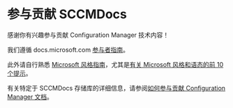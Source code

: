 # <a name="contributing-to-sccmdocs"></a>参与贡献 SCCMDocs

感谢你有兴趣参与贡献 Configuration Manager 技术内容！

我们遵循 docs.microsoft.com [参与者指南](https://docs.microsoft.com/contribute/)。

此外请自行熟悉 [Microsoft 风格指南](https://aka.ms/MicrosoftStyle)，尤其是[有关 Microsoft 风格和语态的前 10 个提示](https://docs.microsoft.com/style-guide/top-10-tips-style-voice)。

有关特定于 SCCMDocs 存储库的详细信息，请参阅[如何参与贡献 Configuration Manager 文档](https://docs.microsoft.com/sccm/core/understand/use-docs#bkmk_contribute)。

